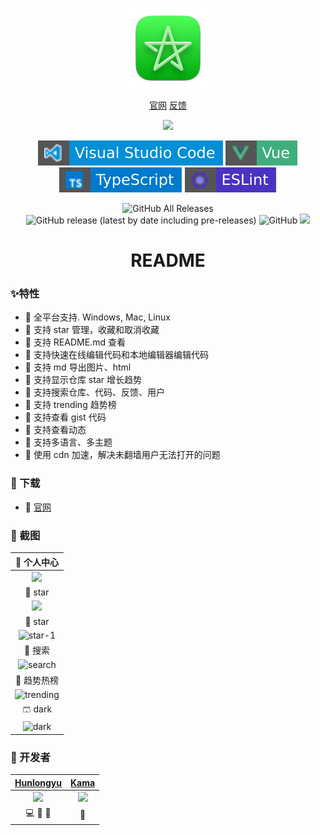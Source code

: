 <p align="center">
	<img width="128" src="/build/icons/128x128.png" >
</p>
<p align="center">
	<a href="https://hunlongyu.github.io/readme_home/" target="_blank">官网</a>
	<a href="https://github.com/Hunlongyu/ReadMe/issues" target="_blank">反馈</a>
</p>
<p align="center">
	<img src="https://forthebadge.com/images/badges/built-with-love.svg">
<p>
<p align="center">
<img src="https://github.com/aleen42/badges/raw/master/src/visual_studio_code_flat_square.svg?sanitize=true">
<img src="https://github.com/aleen42/badges/raw/master/src/vue_flat_square.svg?sanitize=true">
<img src="https://github.com/aleen42/badges/raw/master/src/typescript_flat_square.svg?sanitize=true">
<img src="https://github.com/aleen42/badges/raw/master/src/eslint_flat_square.svg?sanitize=true">
</p>
<p align="center">
<img alt="GitHub All Releases" src="https://img.shields.io/github/downloads/Hunlongyu/ReadMe/total?style=for-the-badge">
<img alt="GitHub release (latest by date including pre-releases)" src="https://img.shields.io/github/v/release/Hunlongyu/ReadMe?include_prereleases&style=for-the-badge">
<img alt="GitHub" src="https://img.shields.io/github/license/Hunlongyu/ReadMe?style=for-the-badge">
<img src="https://img.shields.io/github/workflow/status/Hunlongyu/ReadMe/release-build?style=for-the-badge">
<p>


<h1 align="center">README</h1>



### ✨特性

- 🍕 全平台支持. Windows, Mac, Linux
- 🍥 支持 star 管理，收藏和取消收藏
- 🍔 支持 README.md 查看
- 🍟 支持快速在线编辑代码和本地编辑器编辑代码
- 🌭 支持 md 导出图片、html
- 🍿 支持显示仓库 star 增长趋势
- 🥙 支持搜索仓库、代码、反馈、用户
- 🥪 支持 trending 趋势榜
- 🌮 支持查看 gist 代码
- 🍣 支持查看动态
- 🍤 支持多语言、多主题
- 🥮 使用 cdn 加速，解决未翻墙用户无法打开的问题

### 🌴 下载

- 🎃 [官网](https://github.com/Hunlongyu/ReadMe/releases)
<!-- - 🎭 [阿里网盘]() -->

### 🎨 截图

|                          🥼 个人中心                          |
| :----------------------------------------------------------: |
|    ![](https://i.loli.net/2021/09/07/nSVtbhTUcf8edPW.png)    |
|                            🧥 star                            |
|    ![](https://i.loli.net/2021/09/07/xwUrslWp2jVRf83.png)    |
|                            👔 star                            |
| ![star-1](https://i.loli.net/2021/09/07/y6GcDUKgxofPkqI.png) |
|                            👕 搜索                            |
| ![search](https://i.loli.net/2021/09/07/VmclLDMPz5ZU9jI.png) |
|                          👖 趋势热榜                          |
| ![trending](https://i.loli.net/2021/09/07/jY4rZMIw5RGdugn.png) |
|                            🩳 dark                            |
|  ![dark](https://i.loli.net/2021/09/07/abkzW2p8I9qLyNO.png)  |

### 🍭 开发者

|          [Hunlongyu](https://github.com/Hunlongyu)           |              [Kama](https://macosicons.com/u/Kama)              |
| :----------------------------------------------------------: | :----------------------------------------------------------: |
| <img width="120" src="https://avatars2.githubusercontent.com/u/15273630?s=460&u=48cf3299e2a842c0252233d8be42ef4c5d792138&v=4"/> | <img width="120" src="https://avatars.githubusercontent.com/u/54350573?v=4"/> |
|                            💻 🎨 🐛                             |                              🎨                               |

